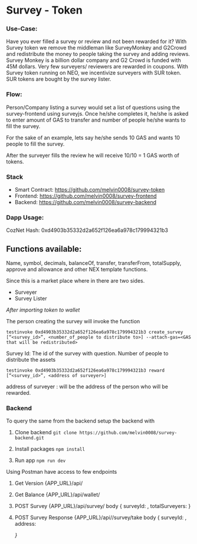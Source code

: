 # Survey - Token

### Use-Case:
Have you ever filled a survey or review and not been rewarded for it? With Survey token we remove the middleman like SurveyMonkey and G2Crowd and redistribute the money to people taking the survey and adding reviews. Survey Monkey is a billion dollar company and G2 Crowd is funded with 45M dollars. Very few surveyers/ reviewers are  rewarded in coupons. With Survey token running on NEO, we incentivize surveyers with SUR token. SUR tokens are bought by the survey lister. 


### Flow:
Person/Company listing a survey would set a list of questions using the survey-frontend using surveyjs.
Once he/she completes it, he/she is asked to enter amount of GAS to transfer and number of people he/she wants to fill the survey.

For the sake of an example, lets say he/she sends 10 GAS and wants 10 people to fill the survey.

After the surveyer fills the review he will receive 10/10 = 1 GAS worth of tokens.

### Stack

 - Smart Contract: https://github.com/melvin0008/survey-token
 - Frontend: https://github.com/melvin0008/survey-frontend
 - Backend: https://github.com/melvin0008/survey-backend


### Dapp Usage:

CozNet Hash: 0xd4903b35332d2a652f126ea6a978c179994321b3

## Functions available:
Name, symbol, decimals, balanceOf, transfer, transferFrom, totalSupply, approve and allowance and other NEX template functions.

Since this is a market place where in there are two sides.
 - Surveyer
 - Survey Lister

*After importing token to wallet*

The person creating the survey will invoke the function 

`testinvoke 0xd4903b35332d2a652f126ea6a978c179994321b3 create_survey  [“<survey_id>”, <number_of_people to distribute to>] --attach-gas=<GAS that will be redistributed>`

Survey Id: The id of the survey with question. 
Number of people to distribute the assets

`testinvoke 0xd4903b35332d2a652f126ea6a978c179994321b3 reward  [“<survey_id>”, <address of surveyer>]`

address of surveyer : will be the address of the person who will be rewarded. 

### Backend
To query the same from the backend setup the backend with 

1. Clone backend
`git clone https://github.com/melvin0008/survey-backend.git`

2. Install packages
`npm install`

3. Run app
`npm run dev`


Using Postman have access to few endpoints

1. Get Version
   {APP_URL}/api/
 
2. Get Balance
   {APP_URL}/api/wallet/<Address>
 
3. POST Survey
   {APP_URL}/api/survey/
   body { surveyId: <surveyId>, totalSurveyers: <totalSurveyers>}
 
4. POST Survey Response
   {APP_URL}/api//survey/take
   body { surveyId: <surveyId>, address: <Address of the surveyer>}


